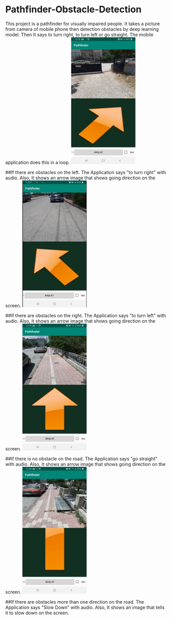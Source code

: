 # Pathfinder-Obstacle-Detection
This project is a pathfinder for visually impaired people. It takes a picture from camera of mobile phone then detection obstacles by deep learning model. Then It says to turn right, to turn left or go straight. The mobile application does this in a loop. 
<img src="https://github.com/mehmetolg/Pathfinder-Obstacle-Detection/blob/master/4.jpeg" width="200" height="395">


##If there are obstacles on the left. The Application says "to turn right" with audio. Also, It shows an arrow image that shows going direction on the screen.
<img src="https://github.com/mehmetolg/Pathfinder-Obstacle-Detection/blob/master/2.jpeg" width="200" height="395">

##If there are obstacles on the right. The Application says "to turn left" with audio. Also, It shows an arrow image that shows going direction on the screen.
<img src="https://github.com/mehmetolg/Pathfinder-Obstacle-Detection/blob/master/1.jpeg" width="200" height="395">

##If there is no obstacle on the road. The Application says "go straight" with audio. Also, It shows an arrow image that shows going direction on the screen.
<img src="https://github.com/mehmetolg/Pathfinder-Obstacle-Detection/blob/master/3.jpeg" width="200" height="395">

##If there are obstacles more than one direction on the road. The Application says "Slow Down" with audio. Also, It shows an image that tells it to slow down on the screen.

